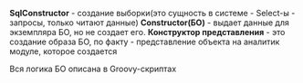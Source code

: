 **SqlConstructor** - создание выборки(это сущность в системе - Select-ы - запросы, только читают данные) 
**Constructor(БО)** - выдает данные для экземпляра БО, но не создает его.
**Конструктор представления** - это создание образа БО, по факту - представление объекта на аналитик модуле, которое создается


Вся логика БО описана в Groovy-скриптах